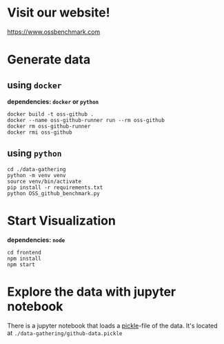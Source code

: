 
# Visit our website!

https://www.ossbenchmark.com

# Generate data

## using `docker`

__dependencies: `docker` or `python`__

```
docker build -t oss-github .
docker --name oss-github-runner run --rm oss-github
docker rm oss-github-runner
docker rmi oss-github
```

## using `python`

```
cd ./data-gathering
python -m venv venv
source venv/bin/activate
pip install -r requirements.txt
python OSS_github_benchmark.py
```

# Start Visualization

__dependencies: `node`__

```
cd frontend
npm install
npm start
```

# Explore the data with jupyter notebook

There is a jupyter notebook that loads a [pickle](https://docs.python.org/3/library/pickle.html)-file of the data.
It's located at `./data-gathering/github-data.pickle`

